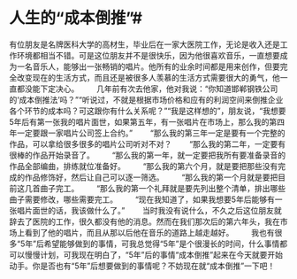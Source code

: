 # 人生的“成本倒推”#
有位朋友是名牌医科大学的高材生，毕业后在一家大医院工作，无论是收入还是工作环境都相当不错。可是这位朋友并不是很快乐，因为他很喜欢音乐，一直想要成为一名音乐人，能够出一张畅销的唱片。他所有的业余时间都是用来创作，但要完全改变现在的生活方式，而且还是被很多人羡慕的生活方式需要很大的勇气，他一直都没能下定决心。 
　　几年前有次去他家，他对我说：“你知道邯郸钢铁公司的‘成本倒推法’吗？”“听说过，不就是根据市场价格和应有的利润空间来倒推企业各个环节的成本吗？可这跟你有什么关系呢？”“我是这样想的”，朋友说，“我想要5年后有第一张我的唱片面世，如果第五年，有一张唱片在市场上，那么我的第四年一定要跟一家唱片公司签上合约。” 
　　“那么我的第三年一定是要有一个完整的作品，可以拿给很多很多的唱片公司听对不对？ 
　　“那么我的第二年，一定要有很棒的作品开始录音了。 
　　“那么我的第一年，就一定要把我所有要准备录音的作品全部编曲，排练就位准备好。 
　　“那么我的第六个月，就是要把那些没有完成的作品修饰好，然后让自己可以逐一筛选。 
　　“那么我的第一个月就是要把目前这几首曲子完工。 
　　“那么我的第一个礼拜就是要先列出整个清单，排出哪些曲子需要修改，哪些需要完工。 
　　“现在我知道了，如果我想要5年后能够有一张唱片面世的话，我该做什么了。” 
　　当时我没有说什么，不久之后这位朋友就辞去了医院的工作，很久都没有他的消息。然而在我们那次后的第六年头，我在市场上看到了他的唱片，而且从那以后他在音乐的道路上越走越好。 
　　我也有很多“5年”后希望能够做到的事情，可我总觉得“5年”是个很漫长的时间，什么事情都可以慢慢计划，可我现在明白了，“5年”后的事情“成本倒推”起来在今天就要开始动手。你是否也有“5年”后想要做到的事情呢？不妨现在就“成本倒推”一下吧！
 